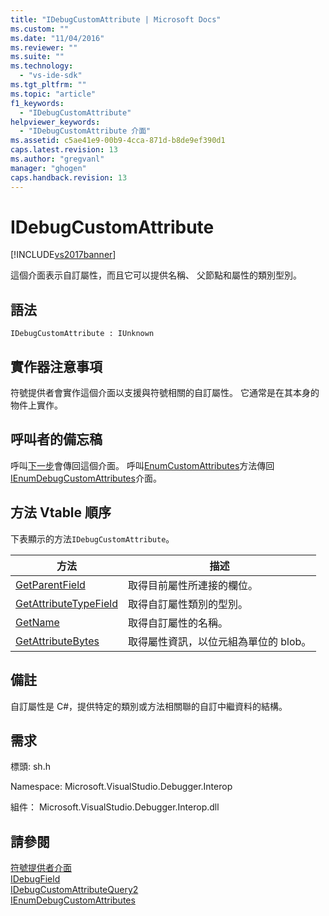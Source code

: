 ```yaml
---
title: "IDebugCustomAttribute | Microsoft Docs"
ms.custom: ""
ms.date: "11/04/2016"
ms.reviewer: ""
ms.suite: ""
ms.technology: 
  - "vs-ide-sdk"
ms.tgt_pltfrm: ""
ms.topic: "article"
f1_keywords: 
  - "IDebugCustomAttribute"
helpviewer_keywords: 
  - "IDebugCustomAttribute 介面"
ms.assetid: c5ae41e9-00b9-4cca-871d-b8de9ef390d1
caps.latest.revision: 13
ms.author: "gregvanl"
manager: "ghogen"
caps.handback.revision: 13
---
```

# IDebugCustomAttribute
[!INCLUDE[vs2017banner](../../../code-quality/includes/vs2017banner.md)]

這個介面表示自訂屬性，而且它可以提供名稱、 父節點和屬性的類別型別。  
  
## 語法  
  
```  
IDebugCustomAttribute : IUnknown  
```  
  
## 實作器注意事項  
 符號提供者會實作這個介面以支援與符號相關的自訂屬性。  它通常是在其本身的物件上實作。  
  
## 呼叫者的備忘稿  
 呼叫[下一步](../../../extensibility/debugger/reference/ienumdebugcustomattributes-next.md)會傳回這個介面。  呼叫[EnumCustomAttributes](../../../extensibility/debugger/reference/idebugcustomattributequery2-enumcustomattributes.md)方法傳回[IEnumDebugCustomAttributes](../../../extensibility/debugger/reference/ienumdebugcustomattributes.md)介面。  
  
## 方法 Vtable 順序  
 下表顯示的方法`IDebugCustomAttribute`。  
  
|方法|描述|  
|--------|--------|  
|[GetParentField](../Topic/IDebugCustomAttribute::GetParentField.md)|取得目前屬性所連接的欄位。|  
|[GetAttributeTypeField](../../../extensibility/debugger/reference/idebugcustomattribute-getattributetypefield.md)|取得自訂屬性類別的型別。|  
|[GetName](../../../extensibility/debugger/reference/idebugcustomattribute-getname.md)|取得自訂屬性的名稱。|  
|[GetAttributeBytes](../../../extensibility/debugger/reference/idebugcustomattribute-getattributebytes.md)|取得屬性資訊，以位元組為單位的 blob。|  
  
## 備註  
 自訂屬性是 C\#，提供特定的類別或方法相關聯的自訂中繼資料的結構。  
  
## 需求  
 標頭: sh.h  
  
 Namespace: Microsoft.VisualStudio.Debugger.Interop  
  
 組件： Microsoft.VisualStudio.Debugger.Interop.dll  
  
## 請參閱  
 [符號提供者介面](../../../extensibility/debugger/reference/symbol-provider-interfaces.md)   
 [IDebugField](../../../extensibility/debugger/reference/idebugfield.md)   
 [IDebugCustomAttributeQuery2](../../../extensibility/debugger/reference/idebugcustomattributequery2.md)   
 [IEnumDebugCustomAttributes](../../../extensibility/debugger/reference/ienumdebugcustomattributes.md)